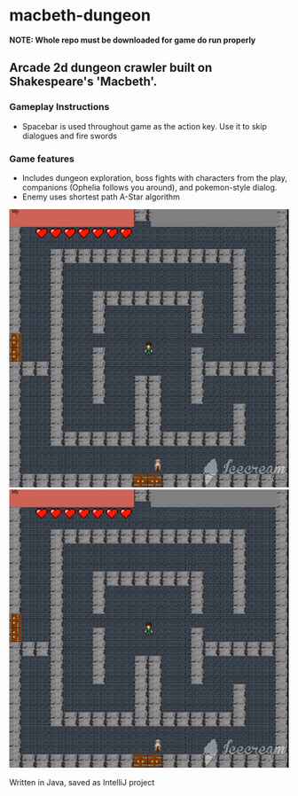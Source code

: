 # macbeth-dungeon

**NOTE: Whole repo must be downloaded for game do run properly**

## Arcade 2d dungeon crawler built on Shakespeare's 'Macbeth'.

### Gameplay Instructions
- Spacebar is used throughout game as the action key. Use it to skip dialogues and fire swords

### Game features
- Includes dungeon exploration, boss fights with characters from the play, companions (Ophelia follows you around), and pokemon-style dialog.
- Enemy uses shortest path A-Star algorithm

![](1.png)![](1.png)

Written in Java, saved as IntelliJ project


